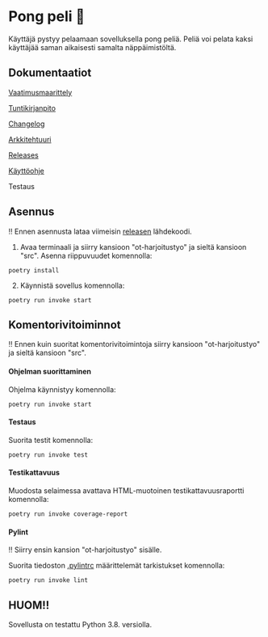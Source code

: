 # Pong peli :red_circle:
Käyttäjä pystyy pelaamaan sovelluksella pong peliä. Peliä voi pelata kaksi käyttäjää saman aikaisesti samalta näppäimistöltä.
## Dokumentaatiot
[Vaatimusmaarittely](https://github.com/Mimi-ctrl/ot-harjoitustyo/blob/master/dokumentaatio/vaatimusmaarittely.md)

[Tuntikirjanpito](https://github.com/Mimi-ctrl/ot-harjoitustyo/blob/master/dokumentaatio/tuntikirjanpito.md)

[Changelog](https://github.com/Mimi-ctrl/ot-harjoitustyo/blob/master/dokumentaatio/changelog.md)

[Arkkitehtuuri](https://github.com/Mimi-ctrl/ot-harjoitustyo/blob/master/dokumentaatio/arkkitehtuuri.md)

[Releases](https://github.com/Mimi-ctrl/ot-harjoitustyo/releases)

[Käyttöohje](https://github.com/Mimi-ctrl/ot-harjoitustyo/blob/master/dokumentaatio/kayttoohje.md)

Testaus

## Asennus

‼️ Ennen asennusta lataa viimeisin [releasen](https://github.com/Mimi-ctrl/ot-harjoitustyo/releases) lähdekoodi.

1. Avaa terminaali ja siirry kansioon "ot-harjoitustyo" ja sieltä kansioon "src". Asenna riippuvuudet komennolla:
```
poetry install
```
2. Käynnistä sovellus komennolla:
```
poetry run invoke start
```

## Komentorivitoiminnot

‼️ Ennen kuin suoritat komentorivitoimintoja siirry kansioon "ot-harjoitustyo" ja sieltä kansioon "src". 

#### Ohjelman suorittaminen
Ohjelma käynnistyy komennolla:
```
poetry run invoke start
```
#### Testaus
Suorita testit komennolla:
```
poetry run invoke test
```
#### Testikattavuus
Muodosta selaimessa avattava HTML-muotoinen testikattavuusraportti komennolla:
```
poetry run invoke coverage-report
```
#### Pylint
‼️ Siirry ensin kansion "ot-harjoitustyo" sisälle.

Suorita tiedoston [.pylintrc](https://github.com/Mimi-ctrl/ot-harjoitustyo/blob/master/.pylintrc) määrittelemät tarkistukset komennolla:
```
poetry run invoke lint
```
## HUOM‼️
Sovellusta on testattu Python 3.8. versiolla.
